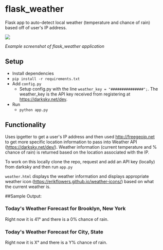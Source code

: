 # flask_weather

Flask app to auto-detect local weather (temperature and chance of rain) based off of user's IP address.

<img src="https://raw.githubusercontent.com/M0nica/flask_weather/master/static/nyc_weather_screenshot.png">

*Example screenshot of flask_weather application*

## Setup

- Install dependencies
 - `pip install -r requirements.txt`
- Add `config.py`
  - Setup config.py with the line `weather_key = "###############";`. The weather_key is the API key received from registering at https://darksky.net/dev.
- Run  
  - `python app.py` 

## Functionality

Uses ipgetter to get a user's IP address and then used http://freegeoip.net to get more specific location information to pass into Weather API (https://darksky.net/dev/). Weather information (current temperature and % chance of rain) is returned based on the location associated with the IP.

To work on this locally clone the repo, request and add an API key (locally) from darksky and then run `app.py`



`weather.html` displays the weather information and displays appropriate weather icon (https://erikflowers.github.io/weather-icons/) based on what the current weather is.

##Sample Output:

### Today's Weather Forecast for Brooklyn, New York
Right now it is 41° and there is a 0% chance of rain.

### Today's Weather Forecast for City, State
Right now it is X° and there is a Y% chance of rain.
